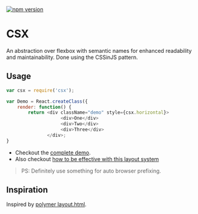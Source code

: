 [![npm version](https://badge.fury.io/js/csx.svg)](http://badge.fury.io/js/csx)

# CSX
An abstraction over flexbox with semantic names for enhanced readability and maintainability. Done using the CSSinJS pattern.

## Usage

```js
var csx = require('csx');

var Demo = React.createClass({
    render: function() {
        return <div className="demo" style={csx.horizontal}>
                    <div>One</div>
                    <div>Two</div>
                    <div>Three</div>
               </div>;
}
```

* Checkout the [complete demo](https://basarat.github.io/csx/demo/).
* Also checkout [how to be effective with this layout system](https://github.com/basarat/csx/blob/gh-pages/docs/README.md)


> PS: Definitely use something for auto browser prefixing.

## Inspiration
Inspired by [polymer layout.html](https://www.polymer-project.org/0.5/docs/polymer/layout-attrs.html).
